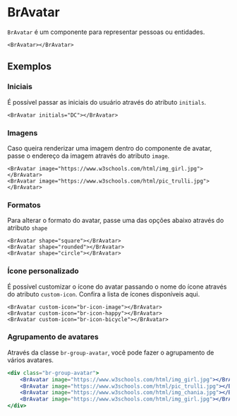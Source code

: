 <script setup>
import BrAvatar from '../../src/components/avatar/BrAvatar.vue'
</script>

# BrAvatar <Badge type="warning" text="alpha" />

`BrAvatar` é um componente para representar pessoas ou entidades.
<BrAvatar></BrAvatar>

```vue
<BrAvatar></BrAvatar>
```

## Exemplos

### Iniciais

É possível passar as iniciais do usuário através do atributo `initials`.

<BrAvatar initials="DC"></BrAvatar>

```vue
<BrAvatar initials="DC"></BrAvatar>
```

### Imagens

Caso queira renderizar uma imagem dentro do componente de avatar, passe o endereço da imagem através do atributo `image`.

<div class="inline-flex">
	<BrAvatar class="mr-small" image="https://www.w3schools.com/html/img_girl.jpg"></BrAvatar>
	<BrAvatar class="mr-small" image="https://www.w3schools.com/html/pic_trulli.jpg"></BrAvatar>
</div>

```vue
<BrAvatar image="https://www.w3schools.com/html/img_girl.jpg"></BrAvatar>
<BrAvatar image="https://www.w3schools.com/html/pic_trulli.jpg"></BrAvatar>
```

### Formatos

Para alterar o formato do avatar, passe uma das opções abaixo através do atributo `shape`

<div class="inline-flex">
	<BrAvatar class="mr-small" shape="square"></BrAvatar>
	<BrAvatar class="mr-small" shape="rounded"></BrAvatar>
	<BrAvatar shape="circle"></BrAvatar>
</div>

```vue
<BrAvatar shape="square"></BrAvatar>
<BrAvatar shape="rounded"></BrAvatar>
<BrAvatar shape="circle"></BrAvatar>
```

### Ícone personalizado

É possível customizar o ícone do avatar passando o nome do ícone através do atributo `custom-icon`.
Confira a lista de ícones disponíveis aqui.

<div class="inline-flex">
	<BrAvatar class="mr-small" custom-icon="br-icon-image"></BrAvatar>
	<BrAvatar class="mr-small" custom-icon="br-icon-happy"></BrAvatar>
	<BrAvatar custom-icon="br-icon-bicycle"></BrAvatar>
</div>

```vue
<BrAvatar custom-icon="br-icon-image"></BrAvatar>
<BrAvatar custom-icon="br-icon-happy"></BrAvatar>
<BrAvatar custom-icon="br-icon-bicycle"></BrAvatar>
```

### Agrupamento de avatares

Através da classe `br-group-avatar`, você pode fazer o agrupamento de vários avatares.

<div class="br-group-avatar">
	<BrAvatar image="https://www.w3schools.com/html/img_girl.jpg"></BrAvatar>
	<BrAvatar image="https://www.w3schools.com/html/pic_trulli.jpg"></BrAvatar>
	<BrAvatar image="https://www.w3schools.com/html/img_chania.jpg"></BrAvatar>
	<BrAvatar image="https://www.w3schools.com/html/img_girl.jpg"></BrAvatar>
</div>

```jsx
<div class="br-group-avatar">
	<BrAvatar image="https://www.w3schools.com/html/img_girl.jpg"></BrAvatar>
	<BrAvatar image="https://www.w3schools.com/html/pic_trulli.jpg"></BrAvatar>
	<BrAvatar image="https://www.w3schools.com/html/img_chania.jpg"></BrAvatar>
	<BrAvatar image="https://www.w3schools.com/html/img_girl.jpg"></BrAvatar>
</div>
```

<style lang="scss">
@import '../../src/styles/index.scss'
</style>